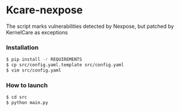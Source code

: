 # Kcare-nexpose
The script marks vulnerabilities detected by Nexpose, but patched by KernelCare as exceptions

### Installation

```sh
$ pip install -r REQUIREMENTS
$ cp src/config.yaml.template src/config.yaml
$ vim src/config.yaml
```
### How to launch

```sh
$ cd src
$ python main.py
```

